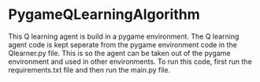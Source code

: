 # PygameQLearningAlgorithm

This Q learning agent is build in a pygame environment. The Q learning agent code is kept seperate from the pygame environment code in the Qlearner.py file. This is so the agent can be taken out of the pygame environment and used in other environments. To run this code, first run the requirements.txt file and then run the main.py file.
